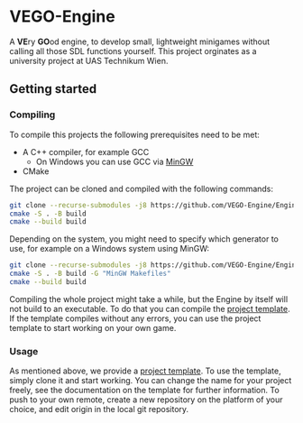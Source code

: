 # VEGO-Engine

A **VE**ry **GO**od engine, to develop small, lightweight minigames without calling all those SDL functions yourself. This project orginates as a university project at UAS Technikum Wien.

## Getting started

### Compiling

To compile this projects the following prerequisites need to be met:

- A C++ compiler, for example GCC
  - On Windows you can use GCC via [MinGW](https://www.mingw-w64.org/)
- CMake

The project can be cloned and compiled with the following commands:

```sh
git clone --recurse-submodules -j8 https://github.com/VEGO-Engine/Engine.git
cmake -S . -B build
cmake --build build
```

Depending on the system, you might need to specify which generator to use, for example on a Windows system using MinGW:

```sh
git clone --recurse-submodules -j8 https://github.com/VEGO-Engine/Engine.git
cmake -S . -B build -G "MinGW Makefiles"
cmake --build build
```

Compiling the whole project might take a while, but the Engine by itself will not build to an executable. To do that you can compile the [project template](https://github.com/VEGO-Engine/Project_Template). If the template compiles without any errors, you can use the project template to start working on your own game.

### Usage

As mentioned above, we provide a [project template](https://github.com/VEGO-Engine/Project_Template). To use the template, simply clone it and start working. You can change the name for your project freely, see the documentation on the template for further information. To push to your own remote, create a new repository on the platform of your choice, and edit origin in the local git repository. 
